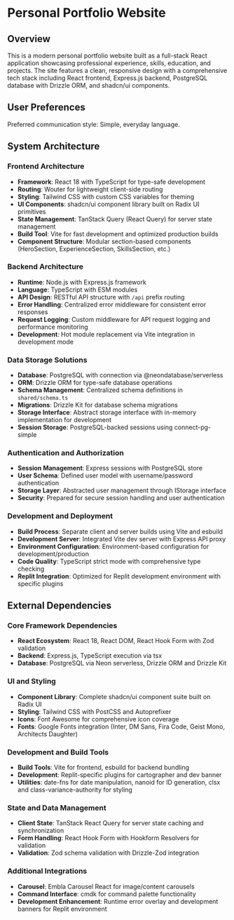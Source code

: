 # Personal Portfolio Website

## Overview

This is a modern personal portfolio website built as a full-stack React application showcasing professional experience, skills, education, and projects. The site features a clean, responsive design with a comprehensive tech stack including React frontend, Express.js backend, PostgreSQL database with Drizzle ORM, and shadcn/ui components.

## User Preferences

Preferred communication style: Simple, everyday language.

## System Architecture

### Frontend Architecture
- **Framework**: React 18 with TypeScript for type-safe development
- **Routing**: Wouter for lightweight client-side routing
- **Styling**: Tailwind CSS with custom CSS variables for theming
- **UI Components**: shadcn/ui component library built on Radix UI primitives
- **State Management**: TanStack Query (React Query) for server state management
- **Build Tool**: Vite for fast development and optimized production builds
- **Component Structure**: Modular section-based components (HeroSection, ExperienceSection, SkillsSection, etc.)

### Backend Architecture
- **Runtime**: Node.js with Express.js framework
- **Language**: TypeScript with ESM modules
- **API Design**: RESTful API structure with `/api` prefix routing
- **Error Handling**: Centralized error middleware for consistent error responses
- **Request Logging**: Custom middleware for API request logging and performance monitoring
- **Development**: Hot module replacement via Vite integration in development mode

### Data Storage Solutions
- **Database**: PostgreSQL with connection via @neondatabase/serverless
- **ORM**: Drizzle ORM for type-safe database operations
- **Schema Management**: Centralized schema definitions in `shared/schema.ts`
- **Migrations**: Drizzle Kit for database schema migrations
- **Storage Interface**: Abstract storage interface with in-memory implementation for development
- **Session Storage**: PostgreSQL-backed sessions using connect-pg-simple

### Authentication and Authorization
- **Session Management**: Express sessions with PostgreSQL store
- **User Schema**: Defined user model with username/password authentication
- **Storage Layer**: Abstracted user management through IStorage interface
- **Security**: Prepared for secure session handling and user authentication

### Development and Deployment
- **Build Process**: Separate client and server builds using Vite and esbuild
- **Development Server**: Integrated Vite dev server with Express API proxy
- **Environment Configuration**: Environment-based configuration for development/production
- **Code Quality**: TypeScript strict mode with comprehensive type checking
- **Replit Integration**: Optimized for Replit development environment with specific plugins

## External Dependencies

### Core Framework Dependencies
- **React Ecosystem**: React 18, React DOM, React Hook Form with Zod validation
- **Backend**: Express.js, TypeScript execution via tsx
- **Database**: PostgreSQL via Neon serverless, Drizzle ORM and Drizzle Kit

### UI and Styling
- **Component Library**: Complete shadcn/ui component suite built on Radix UI
- **Styling**: Tailwind CSS with PostCSS and Autoprefixer
- **Icons**: Font Awesome for comprehensive icon coverage
- **Fonts**: Google Fonts integration (Inter, DM Sans, Fira Code, Geist Mono, Architects Daughter)

### Development and Build Tools
- **Build Tools**: Vite for frontend, esbuild for backend bundling
- **Development**: Replit-specific plugins for cartographer and dev banner
- **Utilities**: date-fns for date manipulation, nanoid for ID generation, clsx and class-variance-authority for styling

### State and Data Management
- **Client State**: TanStack React Query for server state caching and synchronization
- **Form Handling**: React Hook Form with Hookform Resolvers for validation
- **Validation**: Zod schema validation with Drizzle-Zod integration

### Additional Integrations
- **Carousel**: Embla Carousel React for image/content carousels
- **Command Interface**: cmdk for command palette functionality
- **Development Enhancement**: Runtime error overlay and development banners for Replit environment